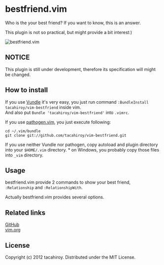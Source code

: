 bestfriend.vim
==========

Who is the your best friend?
If you want to know, this is an answer.

This plugin is not so practical, but might provide a bit interest:)

![bestfriend.vim][1]

NOTICE
----------
This plugin is still under development, therefore its specification will might be changed.

How to install
----------
If you use [Vundle](https://github.com/gmarik/vundle.git) it's very easy, you just run command `:BundleInstall tacahiroy/vim-bestfriend`
inside vim.  
And also put `Bundle 'tacahiroy/vim-bestfriend'` into `.vimrc`.

If you use [pathogen.vim](https://github.com/tpope/vim-pathogen), you just execute following:

    cd ~/.vim/bundle
    git clone git://github.com/tacahiroy/vim-bestfriend.git

If you use neither Vundle nor pathogen, copy autoload and plugin directory  
into your `$HOME/.vim` directory.
\* on Windows, you probably copy those files into `_vim` directory.

Usage
----------
bestfriend.vim provide 2 commands to show your best friend, ```:Relationship``` and ```:RelationshipWith```.


Actually bestfriend.vim provides several options.

Related links
----------

[GitHub](https://github.com/tacahiroy/vim-bestfriend)  
[vim.org](http://www.vim.org/scripts/script.php?script_id=4037)

License
----------

Copyright (c) 2012 tacahiroy. Distributed under the MIT License.

[1]: http://i.imgur.com/8CXIqyV.png
